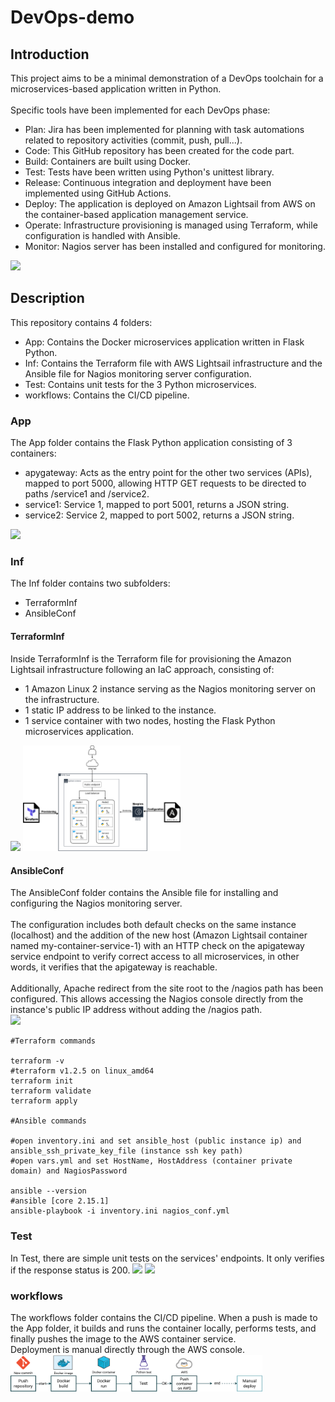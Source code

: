 # DevOps-demo

<h2> Introduction </h2>
This project aims to be a minimal demonstration of a DevOps toolchain for a microservices-based application written in Python.
<br>
<br>
Specific tools have been implemented for each DevOps phase:

- Plan: Jira has been implemented for planning with task automations related to repository activities (commit, push, pull...).
- Code: This GitHub repository has been created for the code part.
- Build: Containers are built using Docker.
- Test: Tests have been written using Python's unittest library.
- Release: Continuous integration and deployment have been implemented using GitHub Actions.
- Deploy: The application is deployed on Amazon Lightsail from AWS on the container-based application management service.
- Operate: Infrastructure provisioning is managed using Terraform, while configuration is handled with Ansible.
- Monitor: Nagios server has been installed and configured for monitoring.


 <img src="Img/DevOpsToolChainFlow.png" width="50%">

<h2> Description</h2>
This repository contains 4 folders:

- App: Contains the Docker microservices application written in Flask Python.
- Inf: Contains the Terraform file with AWS Lightsail infrastructure and the Ansible file for Nagios monitoring server configuration.
- Test: Contains unit tests for the 3 Python microservices.
- workflows: Contains the CI/CD pipeline.

<h3> App </h3>
The App folder contains the Flask Python application consisting of 3 containers:

- apygateway: Acts as the entry point for the other two services (APIs), mapped to port 5000, allowing HTTP GET requests to be directed to paths /service1 and /service2.
- service1: Service 1, mapped to port 5001, returns a JSON string.
- service2: Service 2, mapped to port 5002, returns a JSON string.
<img src="Img/MicroserviceDiagram.png" width="40%">
<h3> Inf </h3>
The Inf folder contains two subfolders:

- TerraformInf
- AnsibleConf
<h4> TerraformInf </h4>
Inside TerraformInf is the Terraform file for provisioning the Amazon Lightsail infrastructure following an IaC approach, consisting of:

- 1 Amazon Linux 2 instance serving as the Nagios monitoring server on the infrastructure.
- 1 static IP address to be linked to the instance.
- 1 service container with two nodes, hosting the Flask Python microservices application.
<img src="Img/TerraformApply.png" width="50%">
<img src="Img/Inf.png" width="50%">
<h4> AnsibleConf </h4>
The AnsibleConf folder contains the Ansible file for installing and configuring the Nagios monitoring server. <br>
<br>
The configuration includes both default checks on the same instance (localhost) and the addition of the new host (Amazon Lightsail container named my-container-service-1) with an HTTP check on the apigateway service endpoint to verify correct access to all microservices, in other words, it verifies that the apigateway is reachable. <br>
<br>
Additionally, Apache redirect from the site root to the /nagios path has been configured. This allows accessing the Nagios console directly from the instance's public IP address without adding the /nagios path. <br>
<img src="Img/Nagios.png" width="80%">

```
#Terraform commands

terraform -v
#terraform v1.2.5 on linux_amd64
terraform init
terraform validate
terraform apply

#Ansible commands

#open inventory.ini and set ansible_host (public instance ip) and ansible_ssh_private_key_file (instance ssh key path)
#open vars.yml and set HostName, HostAddress (container private domain) and NagiosPassword

ansible --version
#ansible [core 2.15.1]
ansible-playbook -i inventory.ini nagios_conf.yml
```

<h3> Test </h3>
In Test, there are simple unit tests on the services' endpoints. It only verifies if the response status is 200.
  <img src="Img/Service1.png" width="60%">
    <img src="Img/Service2.png" width="60%">
<h3> workflows </h3>
The workflows folder contains the CI/CD pipeline. When a push is made to the App folder, it builds and runs the container locally, performs tests, and finally pushes the image to the AWS container service. <br>
Deployment is manual directly through the AWS console.

  <img src="Img/CICDGitHubActions.png" width="80%">






  
